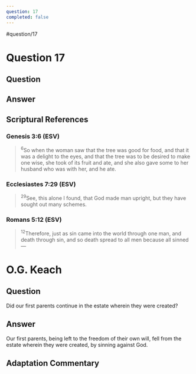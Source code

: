 ```yaml
---
question: 17
completed: false
---
```

#question/17
# Question 17

## Question


## Answer


## Scriptural References
### Genesis 3:6 (ESV)
> <sup>6</sup>So when the woman saw that the tree was good for food, and that it was a delight to the eyes, and that the tree was to be desired to make one wise, she took of its fruit and ate, and she also gave some to her husband who was with her, and he ate.

### Ecclesiastes 7:29 (ESV)
> <sup>29</sup>See, this alone I found, that God made man upright, but they have sought out many schemes.

### Romans 5:12 (ESV)
> <sup>12</sup>Therefore, just as sin came into the world through one man, and death through sin, and so death spread to all men because all sinned—

# O.G. Keach
## Question
Did our first parents continue in the estate wherein they were created?

## Answer
Our first parents, being left to the freedom of their own will, fell from the estate wherein they were created, by sinning against God.

## Adaptation Commentary
